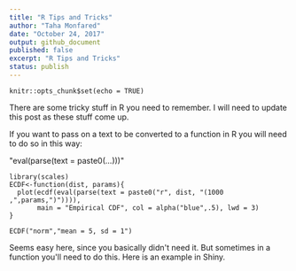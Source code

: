 ```yaml
---
title: "R Tips and Tricks"
author: "Taha Monfared"
date: "October 24, 2017"
output: github_document
published: false
excerpt: "R Tips and Tricks"
status: publish
---
```


```{r setup, include=FALSE}
knitr::opts_chunk$set(echo = TRUE)
```

There are some tricky stuff in R you need to remember. I will need to update this post as these stuff come up. 

If you want to pass on a text to be converted to a function in R you will need to do so in this way:

"eval(parse(text = paste0(...)))"

```{r}
library(scales)
ECDF<-function(dist, params){
  plot(ecdf(eval(parse(text = paste0("r", dist, "(1000 ,",params,")")))),
       main = "Empirical CDF", col = alpha("blue",.5), lwd = 3)
}

ECDF("norm","mean = 5, sd = 1")

```

Seems easy here, since you basically didn't need it. But sometimes in a function you'll need to do this. Here is an example in Shiny. 

